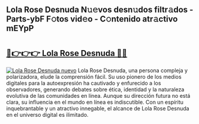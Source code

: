 ## Lola Rose Desnuda N𝚞𝚎vos desn𝚞dos filtr𝚊dos - Parts-ybF F𝚘tos vid𝚎o - C𝚘ntenido atr𝚊ctivo mEYpP

# <h2><a href="http://mb5ztu.tromn.icu/?c=Lola+Rose+Desnuda">🔗👉👉👉 Lola Rose Desnuda 🔗🔗</a></h2>

[![Lola Rose Desnuda nuevo](https://i.imgur.com/pEAQMta.gif)](http://mb5ztu.tromn.icu/?c=Lola+Rose+Desnuda)
Lola Rose Desnuda, una persona compleja y polarizadora, elude la comprensión fácil. Su uso pionero de los medios digitales para la autoexpresión ha cautivado y enfurecido a los observadores, generando debates sobre ética, identidad y la naturaleza evolutiva de las comunidades en línea. Aunque su dirección futura no está clara, su influencia en el mundo en línea es indiscutible. Con un espíritu inquebrantable y un atractivo innegable, el alcance de Lola Rose Desnuda en el universo digital es ilimitado.
